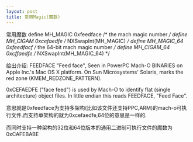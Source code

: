 ```yaml
---
layout: post
title: 常用Magic(魔数)
---
```


常用魔数
define	MH_MAGIC	0xfeedface	/* the mach magic number */
define MH_CIGAM	0xcefaedfe	/* NXSwapInt(MH_MAGIC) */
define MH_MAGIC_64 0xfeedfacf /* the 64-bit mach magic number */
define MH_CIGAM_64 0xcffaedfe /* NXSwapInt(MH_MAGIC_64) */

给出介绍:
FEEDFACE	"Feed face", Seen in PowerPC Mach-O BINARIES on Apple Inc.'s Mac OS X platform. On Sun Microsystems' Solaris, marks the red zone (KMEM_REDZONE_PATTERN).

0xCEFAEDFE ("face feed") is used by Mach-O to identify flat (single architecture) object files. In little endian this reads FEEDFACE, "Feed Face".

意思就是0xfeedface为支持多架构(比如该文件还支持PPC,ARM)的mach-o可执行文件.而支持单架构的就为0xcefaedfe,64位的意思是一样的.

而同时支持一种架构的32位和64位版本的通用二进制可执行文件的魔数为0xCAFEBABE